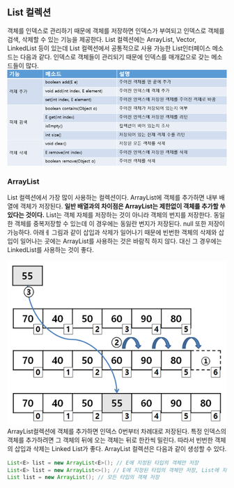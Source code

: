 ## List 컬렉션
객체를 인덱스로 관리하기 때문에 객체를 저장하면 인덱스가 부여되고 인덱스로 객체를 검색, 삭제할 수 있는 기능을 제공한다.
List 컬렉션에는 ArrayList, Vector, LinkedList 등이 있는데 List 컬렉션에서 공통적으로 사용 가능한 List인터페이스 메소드는 다음과 같다. 
인덱스로 객체들이 관리되기 때문에 인덱스를 매개값으로 갖는 메소드들이 많다.
<br>
![img.png](img.png)
<br>
### ArrayList 
List 컬렉션에서 가장 많이 사용하는 컬렉션이다. ArrayList에 객체를 추가하면 내부 배열에 객체가 저장된다. 
**일반 배열과의 차이점은 ArrayList는 제한없이 객체를 추가할 쑤 있다는 것이다.**
List는 객체 자체를 저장하는 것이 아니라 객체의 번지를 저장한다. 동일한 객체를 중복저장할 수 있는데 이 경우에는 동잃란 번지가 저장된다. 
null 또한 저장이 가능하다. 아래ㅔ 그림과 같이 삽입과 삭제가 일어나기 때문에 빈번한 객체의 삭제와 삽입이 일어나는 곳에는 ArrayList를 사용하는 것은 바람직 하지 않다.
대신 그 경우에는 LinkedList를 사용하는 것이 좋다.
<br><br>
![img_2.png](img_2.png)
<br>
ArrayList컬렉션에 객체를 추가하면 인덱스 0번부터 차례대로 저장된다. 특정 인덱스의 객체를 추가하려면 그 객체의 뒤에 오는 객체는 뒤로 한칸씩 밀린다.
따라서 빈번한 객체의 삽입과 삭제는 Linked List가 좋다.
ArrayList 컬렉션은 다음과 같이 생성할 수 있다.
```java
List<E> list = new ArrayList<E>(); // E에 지정된 타입의 객체만 저장
List<E> list = new ArrayList<>(); // E에 지정된 타입의 객체만 저장, List에 지정한 객체 타입과 동일하다면 쓸 수 있는 방법
List list = new ArrayList(); // 모든 타입의 객체 저장 
```

